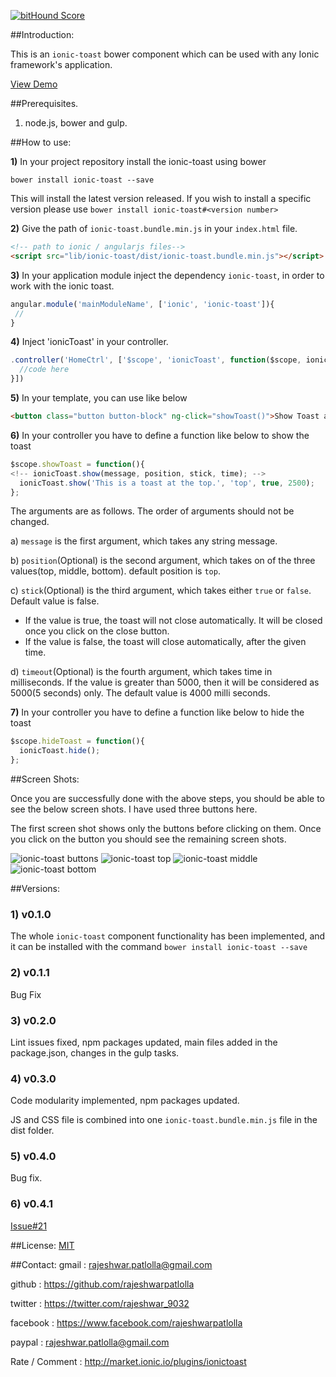 [![bitHound Score](https://www.bithound.io/github/rajeshwarpatlolla/ionic-toast/badges/score.svg)](https://www.bithound.io/github/rajeshwarpatlolla/ionic-toast)

##Introduction:

This is an `ionic-toast` bower component which can be used with any Ionic framework's application.

[View Demo](http://rajeshwarpatlolla.github.io/ionic-toast-demo/demo/ "Demo") 


##Prerequisites.

1) node.js, bower and gulp.

##How to use:

**1)** In your project repository install the ionic-toast using bower

    bower install ionic-toast --save

This will install the latest version released. If you wish to install a specific version please use `bower install ionic-toast#<version number>`
    
**2)** Give the path of `ionic-toast.bundle.min.js` in your `index.html` file.

````html
<!-- path to ionic / angularjs files-->
<script src="lib/ionic-toast/dist/ionic-toast.bundle.min.js"></script>
````
    
**3)** In your application module inject the dependency `ionic-toast`, in order to work with the ionic toast.

````javascript
angular.module('mainModuleName', ['ionic', 'ionic-toast']){
 //
}
````

**4)** Inject 'ionicToast' in your controller.

````javascript
.controller('HomeCtrl', ['$scope', 'ionicToast', function($scope, ionicToast) {
  //code here
}])
````

**5)** In your template, you can use like below

````html
<button class="button button-block" ng-click="showToast()">Show Toast at top with close</button>
````

**6)** In your controller you have to define a function like below to show the toast

````javascript
$scope.showToast = function(){
<!-- ionicToast.show(message, position, stick, time); -->
  ionicToast.show('This is a toast at the top.', 'top', true, 2500);
};
````

The arguments are as follows. The order of arguments should not be changed.

a) `message` is the first argument, which takes any string message.

b) `position`(Optional) is the second argument, which takes on of the three values(top, middle, bottom). default position is `top`. 

c) `stick`(Optional) is the third argument, which takes either `true` or `false`. Default value is false.
- If the value is true, the toast will not close automatically. It will be closed once you click on the close button.
- If the value is false, the toast will close automatically, after the given time. 

d) `timeout`(Optional) is the fourth argument, which takes time in milliseconds. If the value is greater than 5000, then it will be considered as 5000(5 seconds) only. The default value is 4000 milli seconds.

**7)** In your controller you have to define a function like below to hide the toast

````javascript
$scope.hideToast = function(){
  ionicToast.hide();
};
````


##Screen Shots:

Once you are successfully done with the above steps, you should be able to see the below screen shots.
I have used three buttons here. 

The first screen shot shows only the buttons before clicking on them.
Once you click on the button you should see the remaining screen shots.
 
![ionic-toast buttons](https://lh3.googleusercontent.com/Fc4fUe9_k6DktTMoNrpih_z5sSNoZs9XHuiyn4AcClw=w320-h568-no "ionic-toast buttons") 
![ionic-toast top](https://lh3.googleusercontent.com/VDO5p9Z9KH6tC7zpTTk6mbkchKKBA4VYWpZuqLp9Jzc=w320-h568-no "ionic-toast top")
![ionic-toast middle](https://lh3.googleusercontent.com/J7n3YRhRx68hIQmKLRJEKq6QfkxkAD7y_Jqc9eFDOtk=w320-h568-no "ionic-toast middle")
![ionic-toast bottom](https://lh3.googleusercontent.com/MQyAFN9S8d8Pd05XALFcuhPiY_LNlKEIS9yWh-WKTh0=w320-h568-no "ionic-toast bottom")

##Versions:

### 1) v0.1.0
The whole `ionic-toast` component functionality has been implemented, and it can be installed with the command `bower install ionic-toast --save`

### 2) v0.1.1
Bug Fix

### 3) v0.2.0
Lint issues fixed, npm packages updated, main files added in the package.json, changes in the gulp tasks.

### 4) v0.3.0
Code modularity implemented, npm packages updated.

JS and CSS file is combined into one `ionic-toast.bundle.min.js` file in the dist folder.

### 5) v0.4.0
Bug fix.

### 6) v0.4.1
[Issue#21](https://github.com/rajeshwarpatlolla/ionic-toast/issues/21)


##License:
[MIT](https://github.com/rajeshwarpatlolla/ionic-toast/blob/master/LICENSE.md "MIT")

##Contact:
gmail : rajeshwar.patlolla@gmail.com

github : https://github.com/rajeshwarpatlolla

twitter : https://twitter.com/rajeshwar_9032

facebook : https://www.facebook.com/rajeshwarpatlolla

paypal : rajeshwar.patlolla@gmail.com

Rate / Comment : http://market.ionic.io/plugins/ionictoast
